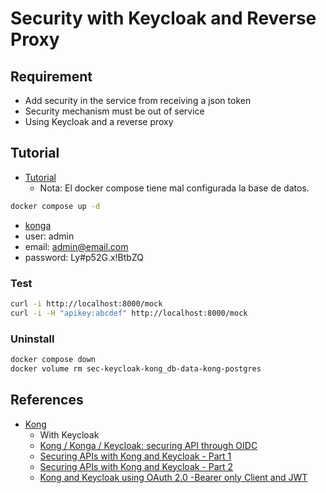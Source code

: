 # Security with Keycloak and Reverse Proxy

## Requirement

- Add security in the service from receiving a json token
- Security mechanism must be out of service
- Using Keycloak and a reverse proxy

## Tutorial

- [Tutorial](https://refactorizando.com/arquitectura-microservicios-kong-konga/)
  - Nota: El docker compose tiene mal configurada la base de datos.

```sh
docker compose up -d
```

- [konga](http://localhost:1337)
- user: admin
- email: admin@email.com
- password: Ly#p52G.x!BtbZQ

### Test

```sh
curl -i http://localhost:8000/mock
curl -i -H "apikey:abcdef" http://localhost:8000/mock
```

### Uninstall

```sh
docker compose down
docker volume rm sec-keycloak-kong_db-data-kong-postgres
```

## References

- [Kong](https://konghq.com/products/kong-gateway)
  - With Keycloak
  - [Kong / Konga / Keycloak: securing API through OIDC](https://github.com/d4rkstar/kong-konga-keycloak)
  - [Securing APIs with Kong and Keycloak - Part 1](https://www.jerney.io/secure-apis-kong-keycloak-1/)
  - [Securing APIs with Kong and Keycloak - Part 2](https://www.jerney.io/secure-apis-kong-keycloak-2/)
  - [Kong and Keycloak using OAuth 2.0 -Bearer only Client and JWT](https://cycykum.medium.com/kong-oauth2-0-keycloak-bearer-only-client-and-jwt-d29e7d860b75)
